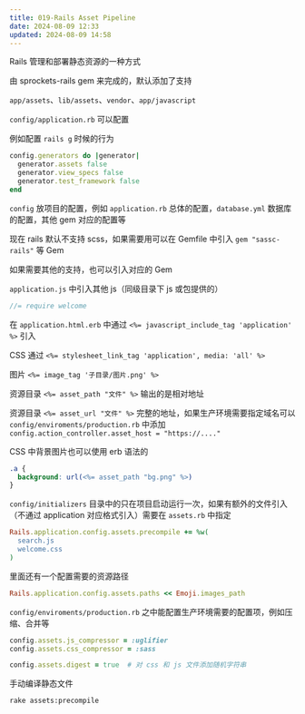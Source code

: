 ```yaml
---
title: 019-Rails Asset Pipeline
date: 2024-08-09 12:33
updated: 2024-08-09 14:58
---
```


Rails 管理和部署静态资源的一种方式

由 sprockets-rails gem 来完成的，默认添加了支持

`app/assets`、`lib/assets`、`vendor`、`app/javascript`

`config/application.rb` 可以配置

例如配置 `rails g` 时候的行为

```rb
config.generators do |generator|
  generator.assets false
  generator.view_specs false
  generator.test_framework false
end
```

`config` 放项目的配置，例如 `application.rb` 总体的配置，`database.yml` 数据库的配置，其他 gem 对应的配置等

现在 rails 默认不支持 scss，如果需要用可以在 Gemfile 中引入 `gem "sassc-rails"` 等 Gem

如果需要其他的支持，也可以引入对应的 Gem

`application.js` 中引入其他 js（同级目录下 js 或包提供的）

```js
//= require welcome
```

在 `application.html.erb` 中通过 `<%= javascript_include_tag 'application' %>` 引入

CSS 通过 `<%= stylesheet_link_tag 'application', media: 'all' %>`

图片 `<%= image_tag '子目录/图片.png' %>`

资源目录 `<%= asset_path "文件" %>` 输出的是相对地址

资源目录 `<%= asset_url "文件" %>` 完整的地址，如果生产环境需要指定域名可以 `config/enviroments/production.rb` 中添加 `config.action_controller.asset_host = "https://...."`

CSS 中背景图片也可以使用 erb 语法的

```css
.a {
  background: url(<%= asset_path "bg.png" %>)
}
```

`config/initializers` 目录中的只在项目启动运行一次，如果有额外的文件引入（不通过 application 对应格式引入）需要在 `assets.rb` 中指定

```rb
Rails.application.config.assets.precompile += %w(
  search.js
  welcome.css
)
```

里面还有一个配置需要的资源路径

```rb
Rails.application.config.assets.paths << Emoji.images_path
```

`config/enviroments/production.rb` 之中能配置生产环境需要的配置项，例如压缩、合并等

```rb
config.assets.js_compressor = :uglifier
config.assets.css_compressor = :sass

config.assets.digest = true  # 对 css 和 js 文件添加随机字符串
```

手动编译静态文件

```sh
rake assets:precompile
```
